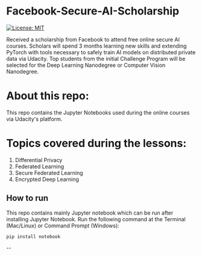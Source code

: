 # Facebook-Secure-AI-Scholarship

[![License: MIT](https://img.shields.io/badge/License-MIT-yellow.svg)](https://opensource.org/licenses/MIT)

Received a scholarship from Facebook to attend free online secure AI courses. Scholars will spend 3 months learning new skills and extending PyTorch with tools necessary to safely train AI models on distributed private data via Udacity. Top students from the initial Challenge Program will be selected for the Deep Learning Nanodegree or Computer Vision Nanodegree.

# About this repo:

This repo contains the Jupyter Notebooks used during the online courses via Udacity's platform.

# Topics covered during the lessons:

1) Differential Privacy
2) Federated Learning
3) Secure Federated Learning
4) Encrypted Deep Learning

## How to run

This repo contains mainly Jupyter notebook which can be run after installing Jupyter Notebook. Run the following command at the Terminal (Mac/Linux) or Command Prompt (Windows):

`pip install notebook`

--
